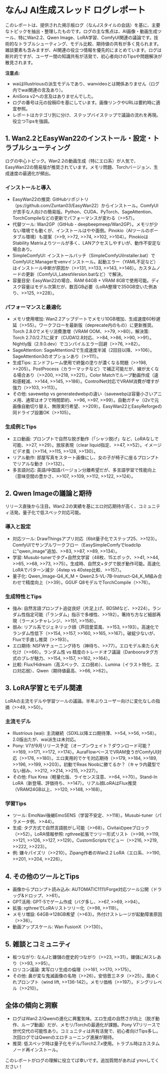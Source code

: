# なんJ AI生成スレッド ログレポート

このレポートは、提供された掲示板ログ（なんJスタイルの会話）を基に、主要なトピックを抽出・整理したものです。ログの主な焦点は、AI画像・動画生成ツール、特にWan2.2、Qwen Image、LoRA学習、ComfyUI関連の議論です。技術的なトラブルシューティング、モデル比較、期待値の共有が多く見られます。雑談要素も含みますが、AI関連の役立つ情報を優先的にまとめています。ログは断片的ですが、ユーザー間の知識共有が活発で、初心者向けのTipsや問題解決が散見されます。

**注意点:**
- waiはIllustriousの派生モデルであり、wanvideoとは関係ありません（ログ内でwai関連の言及あり）。
- AniSora v2への言及はありませんでした。
- ログの番号は元の投稿IDを基にしています。画像リンクやURLは要約時に適宜参照。
- レポートはカテゴリ別に分け、ステップバイステップで議論の流れを再現。役立つTipsを強調。

## 1. Wan2.2とEasyWan22のインストール・設定・トラブルシューティング
ログの中心トピック。Wan2.2の動画生成（特にエロ系）が人気で、EasyWan22の簡易版が推奨されています。メモリ問題、Torchバージョン、生成速度の最適化が頻出。

### インストールと導入
- EasyWan22の推奨: GitHubリポジトリ（ps://github.com/Zuntan03/EasyWan22）からインストール。ComfyUIが苦手な人向けの簡易版。Python、CUDA、PyTorch、SageAttention、TorchCompileなどの更新でパフォーマンスが変わる（>>57）。
- 代替ツール: Wan2GP（GitHub - deepbeepmeep/Wan2GP）。メモリが少ない環境でも動くが、インストールはやや面倒。Pinokio（AIツールのポータブル環境）も提案（>>9, >>72, >>74, >>102, >>104）。PinokioはStability Matrixよりツールが多く、LANアクセスしやすいが、動作不安定な場合あり。
- SimpleComfyUI: インストールバッチ（SimpleComfyUiInstaller.bat）でComfyUIとManagerをvenvインストール。起動エラー（YAML不足など）はインストール中断が原因か（>>131, >>133, >>143, >>146）。カスタムノードの更新（ComfyUi_LatestVersion.batなど）で解決。
- 容量目安: EasyWan22の場合、RAM 64GB + VRAM 8GBで使用可能。ディスク容量はモデル次第だが、数百GB必要（LoRA整理で350GB空いた例あり、>>125, >>228）。

### パフォーマンスと最適化
- メモリ使用増加: Wan2.2アップデートでメモリ10GB増加、生成速度60秒遅延（>>55）。ワークフローを最新版（deprecate内のもの）に更新推奨。Torch 2.8.0でメモリ消費激増（VRAM OOM、>>79, >>80）。解決策: Torch 2.7.0/2.7.1に戻す（CUDA12.8対応、>>84, >>86, >>90, >>91）。Nightly版（2.9.0.dev）でコンパイルエラー回避（>>76, >>82）。
- SageAttention: SageAttention2で生成速度半減（2回目以降、>>106）。SageAttention3のオプションあり（>>111）。
- 生成Tips: エンドフレーム使用で終盤の塗りが濃くなる問題（>>198, >>205）。PostProcess（カラーマッチなど）で補正可能だが、線が太くなる場合あり（>>200, >>218, >>221）。Color Matchでループ動画作成（違和感軽減、>>144, >>145, >>186）。ControlNet対応でVRAM消費が増すが強力（>>103, >>113）。
- その他: savewebp vs generatedwebpの違い（savewebpは容量小さいアニメ用、通常はオフで時間節約、>>96, >>97, >>99）。自動ガチャ（i2vで元画像自動切り替え、無限実行希望、>>209）。EasyWan22とEasyReforgeの同ドライブ設置OK（>>105）。

### 生成例とTips
- エロ動画: プロンプトで自然な脱ぎ動作（「シャツ脱げ」など、LoRAなしで可能、>>27, >>29）。放尿表現（clear liquid指定、>>47, >>52）。イメージビデオ風（>>114, >>115, >>128, >>130）。
- リアル動作: 部屋写真をスタート画像にし、女の子が椅子に座るプロンプトでリアルな動き（>>132）。
- 多言語対応: 英語/中国語バージョン分離希望だが、多言語学習で性能向上（意味空間の豊かさ、>>107, >>109, >>112, >>122, >>124）。

## 2. Qwen Imageの議論と期待
リリース直後から注目。Wan2.2の実績を基にエロ対応期待が高く、コミュニティ活発。量子化で低スペック対応可能。

### 導入と設定
- 対応ツール: DrawThingsアプリ対応（6bit量子化でステップ25、>>123）。ComfyUIでサンプルワークフロー（EasySimpleComfyでloadclipに"qwen_image"追加、>>83, >>87, >>89, >>134）。
- 学習: Musubi-tunerでタグ+自然文学習（48枚、15エポック、>>41, >>44, >>65, >>68, >>73, >>75）。生成時、自然文+タグで脱ぎ動作可能。高速化LoRAでパターン減少（4step vs 40step比較、>>157）。
- 量子化: Qwen_Image-Q4_K_M + Qwen2.5-VL-7B-Instruct-Q4_K_M組み合わせで精度向上（>>39）。GGUF Q8モデルでTorchCompile（>>76）。

### 生成特性とTips
- 強み: 自然言語プロンプト追従良好（片足上げ、BDSMなど、>>224）。ランダム性指定可能（「ランダム」指示で多様性、>>192）。箸持ち方など細部再現（ラーメンチャレンジ、>>151, >>158）。
- 弱み: リアル系でジェネリック顔（芦田愛菜風、>>153, >>193）。高速化でランダム性低下（>>154, >>157, >>160, >>165, >>167）。破綻少ないが、Fluxで手直し推奨（>>193）。
- エロ期待: NSFWチューニング待ち（神待ち、>>77）。エロモデル来たら大化け（>>66）。ランダム性 vs 精度のトレードオフ議論（Danbooruタグ方式のブレが魅力、>>154, >>157, >>162, >>164）。
- 比較: Flux/Hidream（高スペック、エロ弱め）、Lumina（イラスト特化、エロ対応弱）、Qwen（期待値最高、>>66, >>62）。

## 3. LoRA学習とモデル関連
LoRAの主流モデルや学習ツールの議論。半年ぶりユーザー向けに変化なしの指摘（>>49, >>50）。

### 主流モデル
- Illustrious (wai): 主流継続（SDXL以降エロ期待薄、>>54, >>56, >>58）。2.0版出たが、wai派生は未対応。
- Pony: V7が9月リリース予定（オープンウェイト？ダウンロード可能？>>169, >>171, >>172, >>174）。AuraFlowベースでVRAM食うがComfyUI対応（>>176, >>180）。エロ実用的でケモ対応期待（>>179, >>184, >>189, >>196, >>199, >>203）。初動でReas Noobに勝てるか？（キャラ内蔵型でない弱み、>>212, >>214, >>215, >>227）。
- その他: Flux Krea（軽量化版、ライセンス注意、>>64, >>70）。Stand-In LoRA（新登場、評価待ち、>>147）。リアル顔LoRAはFlux推奨（VRAM24GB以上、>>120, >>148, >>168）。

### 学習Tips
- ツール: EmoNavi後継EmoSENS（学習不安定、>>118）。Musubi-tuner（パラメータ例、>>44）。
- 生成: タグ方式で自然言語脱がし可能（>>68）。Civitaiのpeeブロック（>>52）。LoRA情報参照: rgthree拡張でツリー形式リスト（>>98, >>119, >>121, >>126, >>127, >>129）。CustomScriptsでビュー（>>216, >>219, >>222, >>223）。
- 例: 嫌々パイズリ（>>210）。Zipang作者のWan2.2 LoRA（エロ系、>>190, >>201, >>204, >>226）。

## 4. その他のツールとTips
- 画像からプロンプト読み込み: AUTOMATIC1111/Forge対応ツール公開（ドラッグ&ドロップ、>>61）。
- GPT活用: GPT-5でゲーム作成（バグ多し、>>67, >>69, >>94）。
- 拡張: rgthreeでLoRAリストツリー化（>>98, >>119）。
- メモリ増設: 64GB→128GB希望（>>63）。外付けストレージが起動障害原因（>>36）。
- 動画アップスケール: Wan FusionX（>>130）。

## 5. 雑談とコミュニティ
- 板つながり: なんJと嫌儲の歴史的つながり（>>23, >>31）。嫌儲にAIスレあり（>>93, >>95）。
- ロリコン議論: 実写ロリ生成の倫理（>>161, >>170, >>175）。
- その他: 鼻が変な鬼滅画像の名物（>>26）。安倍晋三ネタ（>>25）。風めくれプロンプト（wind lift, >>136-142）。メモリ価格（>>197）。ドングリレベル（>>210）。

## 全体の傾向と洞察
- ログはWan2.2/Qwenの進化に興奮気味。エロ生成の自然さが向上（脱ぎ動作、ループ動画）だが、メモリ/Torchの最適化が課題。Pony V7リリースで世代交代の可能性あり。コミュニティは共有活発で、初心者向けTips多し。次回ログではQwenのエロチューニング進展が期待。
- 推奨: 低スペック時は量子化モデル/Torch2.7.x使用。トラブル時はカスタムノード再インストール。

このレポートがログの理解に役立てば幸いです。追加質問があれば уточしてください！